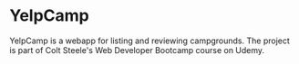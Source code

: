 # YelpCamp

YelpCamp is a webapp for listing and reviewing campgrounds. The project is part of Colt Steele's Web Developer Bootcamp course on Udemy.
